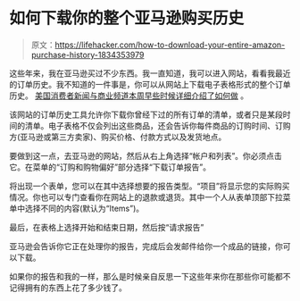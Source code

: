# 如何下载你的整个亚马逊购买历史

> 原文：<https://lifehacker.com/how-to-download-your-entire-amazon-purchase-history-1834353979>

这些年来，我在亚马逊买过不少东西。我一直知道，我可以进入网站，看看我最近的订单历史。我不知道的一件事是，你可以从网站上下载电子表格形式的整个订单历史。 [美国消费者新闻与商业频道本周早些时候详细介绍了如何做](https://www.cnbc.com/2019/04/26/how-to-see-everything-youve-ever-bought-from-amazon.html) 。



该网站的订单历史工具允许你下载你曾经下过的所有订单的清单，或者只是某段时间的清单。电子表格不仅会列出这些商品，还会告诉你每件商品的订购时间、订购方(亚马逊或第三方卖家)、购买价格、付款方式以及发货地点。

要做到这一点，去亚马逊的网站，然后从右上角选择“帐户和列表”。你必须点击它。在菜单的“订购和购物偏好”部分选择“下载订单报告”。

将出现一个表单，您可以在其中选择想要的报告类型。“项目”将显示您的实际购买情况。你也可以专门查看你在网站上的退款或退货。其中一个人从表单顶部下拉菜单中选择不同的内容(默认为“Items”)。

最后，在表格上选择开始和结束日期，然后按“请求报告”

亚马逊会告诉你它正在处理你的报告，完成后会发邮件给你一个成品的链接，你可以下载。

如果你的报告和我的一样，那么是时候亲自反思一下这些年来你在那些你可能都不记得拥有的东西上花了多少钱了。